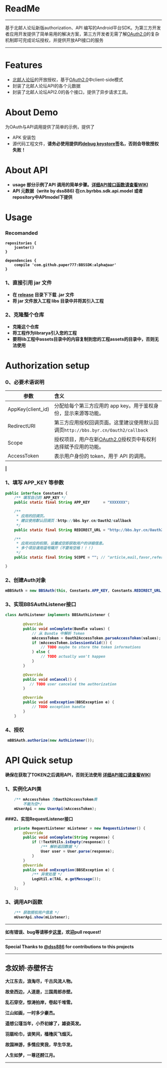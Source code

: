 # ReadMe

------
基于北邮人论坛新版authorization、API 编写的Android平台SDK。为第三方开发者应用开发提供了简单易用的解决方案，第三方开发者无需了解[OAuth2.0][1]的复杂机制即可完成论坛授权，并提供开放API接口的服务

------

# Features
- [北邮人论坛][2]的开放授权，基于[OAuth2.0][1]中client-side模式
- 封装了北邮人论坛API的各个元数据
- 封装了北邮人论坛API2.0的各个接口，提供了异步请求工具。

# About Demo

为OAuth与API调用提供了简单的示例，提供了
- APK 安装包
- 源代码工程文件，<html><b>请务必使用提供的[debug keystore][5]签名，否则会导致授权失败！</html>

# About API 

- usage 部分示例了API 调用的简单步骤。[**详细API接口函数请查看WIKI**][7]
- API 元数据（write by dss886) 在cn.byrbbs.sdk.api.model 或者repository中APImodel下提供

# Usage
### Recomanded
```
repositories {
    jcenter()
}

dependencies {
    compile 'com.github.paper777:BBSSDK:alpha@aar'
}
```
### 1、直接引用 jar 文件
- 在 [release][6] 目录下下载 .jar 文件
- 将 jar 文件放入工程 libs 目录中并将其引入工程

###	2、克隆整个仓库
- 克隆这个仓库
- 将工程作为librarya引入您的工程
- 要将lib工程中assets目录中的内容复制到您的工程assets的目录中，否则无法使用

# Authorization setup

### 0、必要术语说明
| 参数                   | 含义    | 
| --------               | :-----  | 
| AppKey(client_id)      | 分配给每个第三方应用的 app key。用于鉴权身份，显示来源等功能。|
| RedirectURI            | 第三方应用授权回调页面。这里建议使用默认回调页`http://bbs.byr.cn/Oauth2/callback` |
| Scope                  | 授权项目，用户在新[OAuth2.0][1]授权页中有权利选择赋予应用的功能。| 
| AccessToken            | 表示用户身份的 token，用于 API 的调用。| 
|

### 1、填写 APP_KEY 等参数

```java
public interface Constants {
    /** 填写自己的 APP_KEY */
    public static final String APP_KEY      = "XXXXXXX";

    /** 
     * 应用的回调页。
     * 建议使用默认回调页：http://bbs.byr.cn/Oauth2/callback
     */
    public static final String REDIRECT_URL = "http://bbs.byr.cn/Oauth2/callback";

    /**
     * 应用对应的权限，设置成空即获取用户的详细信息。
     * 多个项目请用逗号隔开（不要有空格！！！）
     */
    public static final String SCOPE = ""; // "article,mail,favor,refer,blacklis";

}

```

### 2、创建Auth对象

```java
mBBSAuth = new BBSAuth(this, Constants.APP_KEY, Constants.REDIRECT_URL, Constants.SCOPE);
```
### 3、实现BBSAuthListener接口

```java
class AuthListener implements BBSAuthListener {
        
        @Override
        public void onComplete(Bundle values) {
            // 从 Bundle 中解析 Token
            mAccessToken = Oauth2AccessToken.parseAccessToken(values);
            if (mAccessToken.isSessionValid()) {
            	// TODO maybe to store the token informations
            } else {
             	// TODO actually won't happen
            }
        }

        @Override
        public void onCancel() {
           // TODO user canceled the authorization
        }

        @Override
        public void onException(BBSException e) {
            // TODO exception handle
        }
    }
```
### 4、授权

```java
 mBBSAuth.authorize(new AuthListener());
```

# API Quick setup

确保在获取了TOKEN之后调用API，否则无法使用
[**详细API接口请查看WIKI**][7]
### 1、实例化API类

```java
	/** mAccessToken 为Oauth2AccessToken类 
		不能为空*/
    mUserApi = new UserApi(mAccessToken);
```

###2、实现RequestListener接口

```java
	private RequestListener mListener = new RequestListener() {
        @Override
        public void onComplete(String response) {
            if (!TextUtils.isEmpty(response)) {
                /** 解析返回数据 */
                User user = User.parse(response);
            }
        }
		@Override
		public void onException(BBSException e) {
			/** 异常处理 */
            LogUtil.e(TAG, e.getMessage());
		}
    };
```

### 3、调用API函数

```java
	/** 获取授权用户信息 */
	mUserApi.show(mListener);
```
------
如有错误、bug等请移步[这里][4]，欢迎pull request!

------

Special Thanks to [@dss886][3] for contributions to this projects

-----



## 念奴娇·赤壁怀古

大江东去，浪淘尽，千古风流人物。

故垒西边，人道是，三国周郎赤壁。

乱石穿空，惊涛拍岸，卷起千堆雪。

江山如画，一时多少豪杰。

遥想公瑾当年，小乔初嫁了，雄姿英发。

羽扇纶巾，谈笑间，樯橹灰飞烟灭。

故国神游，多情应笑我，早生华发。

人生如梦，一尊还酹江月。

-------
[1]:http://http://oauth.net/2/
[2]:http://bbs.byr.cn
[3]:https://github.com/dss886
[4]:https://github.com/paper777/byrbbsSDK/issues
[5]:https://github.com/paper777/byrbbsSDK/blob/master/bbsSDKkeystore_debug
[6]:https://github.com/paper777/byrbbsSDK/tree/master/release
[7]:https://github.com/paper777/byrbbsSDK/wiki/API-home-page
